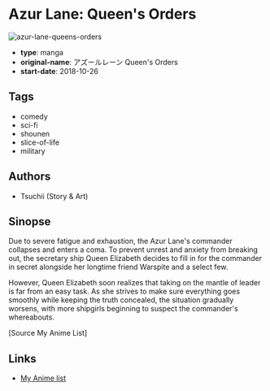 # Azur Lane: Queen's Orders

![azur-lane-queens-orders](https://cdn.myanimelist.net/images/manga/1/220961.jpg)

-   **type**: manga
-   **original-name**: アズールレーン Queen's Orders
-   **start-date**: 2018-10-26

## Tags

-   comedy
-   sci-fi
-   shounen
-   slice-of-life
-   military

## Authors

-   Tsuchii (Story & Art)

## Sinopse

Due to severe fatigue and exhaustion, the Azur Lane's commander collapses and enters a coma. To prevent unrest and anxiety from breaking out, the secretary ship Queen Elizabeth decides to fill in for the commander in secret alongside her longtime friend Warspite and a select few.

However, Queen Elizabeth soon realizes that taking on the mantle of leader is far from an easy task. As she strives to make sure everything goes smoothly while keeping the truth concealed, the situation gradually worsens, with more shipgirls beginning to suspect the commander's whereabouts.

[Source My Anime List]

## Links

-   [My Anime list](https://myanimelist.net/manga/115616/Azur_Lane__Queens_Orders)
